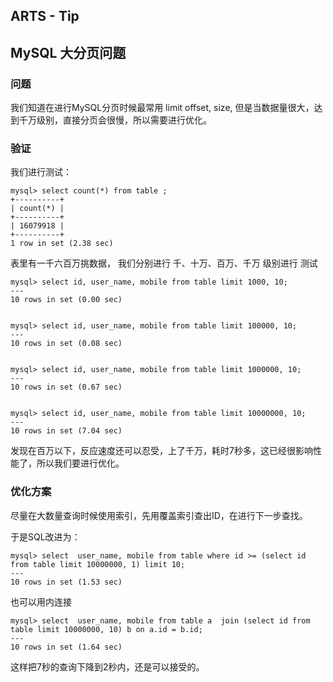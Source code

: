 ## ARTS - Tip
## MySQL 大分页问题

### 问题
我们知道在进行MySQL分页时候最常用 limit offset, size, 但是当数据量很大，达到千万级别，直接分页会很慢，所以需要进行优化。

### 验证
我们进行测试：


```
mysql> select count(*) from table ;
+----------+
| count(*) |
+----------+
| 16079918 |
+----------+
1 row in set (2.38 sec)

```

表里有一千六百万挑数据， 我们分别进行 千、十万、百万、千万 级别进行 测试

```
mysql> select id, user_name, mobile from table limit 1000, 10;
---
10 rows in set (0.00 sec)


mysql> select id, user_name, mobile from table limit 100000, 10;
---
10 rows in set (0.08 sec)


mysql> select id, user_name, mobile from table limit 1000000, 10;
---
10 rows in set (0.67 sec)


mysql> select id, user_name, mobile from table limit 10000000, 10;
---
10 rows in set (7.04 sec)

```

发现在百万以下，反应速度还可以忍受，上了千万，耗时7秒多，这已经很影响性能了，所以我们要进行优化。

### 优化方案

尽量在大数量查询时候使用索引，先用覆盖索引查出ID，在进行下一步查找。

于是SQL改进为：

```
mysql> select  user_name, mobile from table where id >= (select id from table limit 10000000, 1) limit 10;
---
10 rows in set (1.53 sec)
```

也可以用内连接 

```
mysql> select  user_name, mobile from table a  join (select id from table limit 10000000, 10) b on a.id = b.id;
---
10 rows in set (1.64 sec)
```

这样把7秒的查询下降到2秒内，还是可以接受的。
